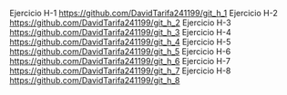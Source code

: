 Ejercicio H-1 
https://github.com/DavidTarifa241199/git_h_1
Ejercicio H-2 
https://github.com/DavidTarifa241199/git_h_2
Ejercicio H-3 
https://github.com/DavidTarifa241199/git_h_3
Ejercicio H-4 
https://github.com/DavidTarifa241199/git_h_4
Ejercicio H-5 
https://github.com/DavidTarifa241199/git_h_5
Ejercicio H-6 
https://github.com/DavidTarifa241199/git_h_6
Ejercicio H-7 
https://github.com/DavidTarifa241199/git_h_7
Ejercicio H-8 
https://github.com/DavidTarifa241199/git_h_8
